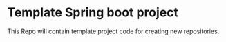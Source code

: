 # Template Spring boot project
This Repo will contain template project code for creating new repositories.
